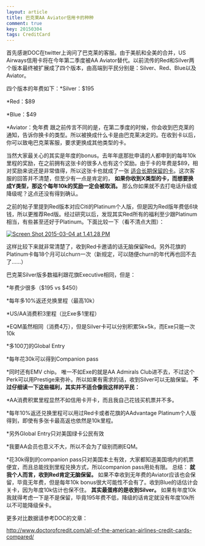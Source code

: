 ```yaml
---
layout: article
title: 巴克莱AA Aviator信用卡的种种
comment: true
key: 20150304
tags: CreditCard
---
```


首先感谢DOC在twitter上询问了巴克莱的客服。由于美航和全美的合并，US Airways信用卡将在今年第二季度被AA Aviator替代。以前流传的Red和Silver两个版本最终被扩展成了四个版本，由高端到平民分别是：Silver、Red、Blue以及Aviator。

四个版本的年费如下：*Silver：$195

	
*Red：$89

	
*Blue：$49

	
*Aviator：免年费
跟之前传言不同的是，在第二季度的时候，你会收到巴克莱的通知，告诉你换卡的类型。所以被换成什么卡是由巴克莱决定的。在收到卡以后，你可以致电巴克莱客服，要求更换成其他类型的卡。

当然大家最关心的其实是年度的bonus。去年年底那批申请的人都申到的每年10k里程的奖励，在之前拥有这张卡的很多人也有这个奖励。由于卡的年费是$89，相对奖励来说还是非常值得，所以这张卡也就成了一张
[适合长期保留的卡](https://willguxy.wordpress.com/2015/02/12/%E8%AF%B4%E8%AF%B4%E5%87%A0%E5%BC%A0%E9%80%82%E5%90%88%E9%95%BF%E6%9C%9F%E6%8C%81%E6%9C%89%E7%9A%84%E5%B9%B4%E8%B4%B9%E5%8D%A1/)。这次客服的回答并不清楚，但至少有一点是肯定的，
**如果你收到X类型的卡，而想要换成Y类型，那这个每年10k的奖励一定会被取消。**
那么你如果就不去打电话升级或降级呢？这点还没有得到确认。

之前的帖子里提到Red版本对应Citi的Platinum个人版，但是因为Red版年费低6块钱，所以更推荐Red版。经过研究以后，发现其实Red所有的福利至少跟Platinum相当，有些甚至还好于Platinum。下面比较一下（看不清点大图）：


[![Screen Shot 2015-03-04 at 1.41.28 PM](https://willguxy.files.wordpress.com/2015/03/screen-shot-2015-03-04-at-1-41-28-pm.png?w=300)](https://willguxy.files.wordpress.com/2015/03/screen-shot-2015-03-04-at-1-41-28-pm.png)

这样比较下来就非常清楚了，收到Red卡邀请的话无脑保留Red。另外花旗的Platinum卡每18个月可以churn一次（新规定，可以随便churn的年代再也回不去了……）

巴克莱Silver版多数福利跟花旗Executive相同，但是：

*年费少很多（$195 vs $450）

	
*每年多10%返还兑换里程（最高10k）

	
*US/AA消费积3里程（比Exe多1里程）

	
*EQM虽然相同（消费4万），但是Silver卡可以分别积累5k+5k，而Exe只能一次10k

	
*多100刀的Global Entry

	
*每年花30k可以得到Companion pass

	
*同时还有EMV chip。
唯一不如Exe的就是AA Admirals Club进不去，不过这个Perk可以用Prestige来弥补。所以如果有需求的话，收到Silver可以无脑保留。
**不过仔细读一下这些福利，其实并不适合像我这样的平民：**


*AA消费积累里程显然不如信用卡开卡，而且我自己花钱买机票并不多。

	
*每年10%返还兑换里程可以用过Red卡或者花旗的AAdvantage Platinum个人版得到，即使有多张卡最高返也依然是10k里程。

	
*另外Global Entry只对美国绿卡公民有效

	
*我要AA会员也意义不大，所以不会为了级别而刷EQM。

	
*花30k得到的companion pass只对美国本土有效，大家都知道美国境内的机票便宜，而且总能找到里程兑换方式，所以companion pass用处有限。
总结：
**就我个人而言，收到Red肯定无脑保留。**
如果不幸收到无年费的Aviator应该也会保留，毕竟无年费，但是每年10k bonus很大可能性不会有了。收到Blue的话估计会关卡，因为年度10k估计也保不住。
**其实最蛋疼的是收到Silver。**
如果有年度10k我就得考虑一下是不是保留，毕竟195年费不低，降级的话肯定就没有年度10k所以不可能降级保卡。

更多对比数据请参考DOC的文章：

http://www.doctorofcredit.com/all-of-the-american-airlines-credit-cards-compared/
